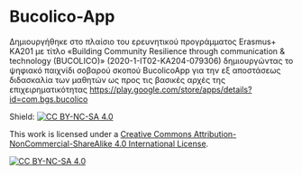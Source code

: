 # Bucolico-App
Δημιουργήθηκε στο πλαίσιο του ερευνητικού προγράμματος Erasmus+ KA201 με τίτλο «Building Community Resilience through communication & technology (BUCOLICO)»  (2020-1-IT02-KA204-079306)  δημιουργώντας το ψηφιακό παιχνίδι σοβαρού σκοπού BucolicoApp για την εξ αποστάσεως διδασκαλία των μαθητών ως προς τις βασικές αρχές της επιχειρηματικότητας 
https://play.google.com/store/apps/details?id=com.bgs.bucolico



 Shield: [![CC BY-NC-SA 4.0][cc-by-nc-sa-shield]][cc-by-nc-sa]

This work is licensed under a
[Creative Commons Attribution-NonCommercial-ShareAlike 4.0 International License][cc-by-nc-sa].

[![CC BY-NC-SA 4.0][cc-by-nc-sa-image]][cc-by-nc-sa]

[cc-by-nc-sa]: http://creativecommons.org/licenses/by-nc-sa/4.0/
[cc-by-nc-sa-image]: https://licensebuttons.net/l/by-nc-sa/4.0/88x31.png
[cc-by-nc-sa-shield]: https://img.shields.io/badge/License-CC%20BY--NC--SA%204.0-lightgrey.svg
